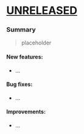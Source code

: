 # [UNRELEASED]()

### Summary
> placeholder

#### New features:
* ...

#### Bug fixes:
* ...

#### Improvements:
* ...
